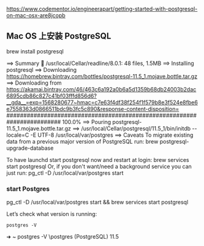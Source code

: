 https://www.codementor.io/engineerapart/getting-started-with-postgresql-on-mac-osx-are8jcopb

## Mac OS 上安装 PostgreSQL

brew install postgresql

==> Summary
🍺  /usr/local/Cellar/readline/8.0.1: 48 files, 1.5MB
==> Installing postgresql
==> Downloading https://homebrew.bintray.com/bottles/postgresql-11.5_1.mojave.bottle.tar.gz
==> Downloading from https://akamai.bintray.com/46/463c6a192a0b6a5d1359b68db24003b2dac6895cdb86c827c41bf03fffd856d6?__gda__=exp=1568280677~hmac=c7e63f4df38f254f1f579b8e3f524e8fbe6e7558363d0866511bdc9b3fc5c890&response-content-disposition=
######################################################################## 100.0%
==> Pouring postgresql-11.5_1.mojave.bottle.tar.gz
==> /usr/local/Cellar/postgresql/11.5_1/bin/initdb --locale=C -E UTF-8 /usr/local/var/postgres
==> Caveats
To migrate existing data from a previous major version of PostgreSQL run:
  brew postgresql-upgrade-database

To have launchd start postgresql now and restart at login:
  brew services start postgresql
Or, if you don't want/need a background service you can just run:
  pg_ctl -D /usr/local/var/postgres start

### start Postgres

pg_ctl -D /usr/local/var/postgres start && brew services start postgresql

Let’s check what version is running:
```
postgres -V
```
➜  ~ postgres -V
\postgres (PostgreSQL) 11.5
